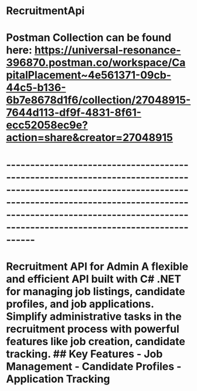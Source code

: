 # RecruitmentApi
# Postman Collection can be found here: https://universal-resonance-396870.postman.co/workspace/CapitalPlacement~4e561371-09cb-44c5-b136-6b7e8678d1f6/collection/27048915-7644d113-df9f-4831-8f61-ecc52058ec9e?action=share&creator=27048915 


# ------------------------------------------------------------------------------------------------------------------------------------------------------------------------------------------------------------------------------------------
# Recruitment API for Admin  A flexible and efficient API built with C# .NET for managing job listings, candidate profiles, and job applications. Simplify administrative tasks in the recruitment process with powerful features like job creation, candidate tracking.  ## Key Features  - Job Management - Candidate Profiles - Application Tracking
